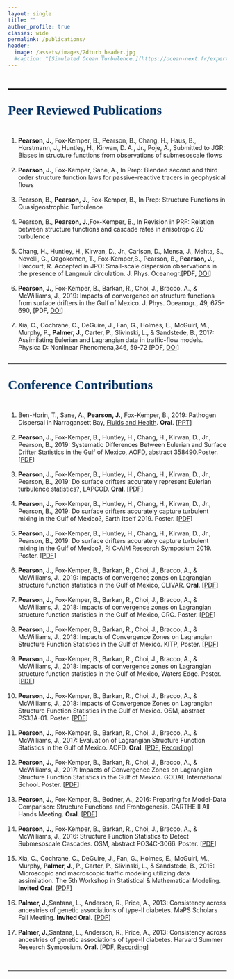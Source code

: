 ```yaml
---
layout: single
title: ""
author_profile: true
classes: wide
permalink: /publications/
header:
  image: /assets/images/2dturb_header.jpg
  #caption: "[Simulated Ocean Turbulence.](https://ocean-next.fr/expertise/natl60/)"
---
```

<br style="clear:both;" />
<hr style="height:3px;" />
<div id='cvsect'>
   <p style="text-align:left;font-family:'Nunito Sans';font-size:30px;color:#036;"><strong>Peer Reviewed Publications</strong></p>
<ol style="float:left;text-align:left;">
      <li><strong>Pearson, J.</strong>, Fox-Kemper, B., Pearson, B., Chang, H., Haus, B., Horstmann, J., Huntley, H., Kirwan, D. A., Jr., Poje, A., Submitted to JGR:  Biases in structure functions from observations of submesoscale flows</li>
<br>
      <li><strong>Pearson, J.</strong>, Fox-Kemper, Sane, A., In Prep:  Blended second and third order structure function laws for passive-reactive tracers in geophysical flows</li>
      <br>
      <li>Pearson, B., <strong>Pearson, J.</strong>, Fox-Kemper, B., In Prep:  Structure Functions in Quasigeostrophic Turbulence</li>
      <br>
      <li>Pearson, B., <strong>Pearson, J.</strong>,Fox-Kemper, B., In Revision in PRF: Relation between structure functions and cascade rates in anisotropic 2D turbulence</li>
      <br>
      <li>Chang,  H.,  Huntley,  H.,  Kirwan,  D.,  Jr.,  Carlson,  D.,  Mensa,  J.,  Mehta,  S.,  Novelli,  G.,  Ozgokomen,  T.,  Fox-Kemper,B.,  Pearson,  B., <strong>Pearson, J.</strong>,  Harcourt,  R.  Accepted in JPO:  Small-scale  dispersion  observations  in  the  presence  of  Langmuir circulation. J. Phys. Oceanogr.[PDF, <a href="https://journals.ametsoc.org/doi/abs/10.1175/JPO-D-19-0107.1" target="_blank">DOI</a>] </li>
<br>
      <li><strong>Pearson, J.</strong>,  Fox-Kemper,  B.,  Barkan,  R.,  Choi,  J.,  Bracco,  A.,  &  McWilliams,  J.,  2019:  Impacts  of  convergence  on structure functions from surface drifters in the Gulf of Mexico. J. Phys. Oceanogr., 49, 675–690, [PDF, <a href="https://journals.ametsoc.org/doi/abs/10.1175/JPO-D-18-0029.1">DOI</a>]</li>
<br>
     <li>Xia,  C.,  Cochrane,  C.,  DeGuire,  J.,  Fan,  G.,  Holmes,  E.,  McGuirl,  M.,  Murphy,  P., <strong>Palmer, J.</strong>,  Carter,  P.,  Slivinski, L.,  &  Sandstede,  B.,  2017:  Assimilating  Eulerian  and  Lagrangian  data  in  traffic-flow  models. Physica  D:  Nonlinear Phenomena,346, 59-72 [PDF, <a href="https://doi.org/10.1016/j.physd.2017.02.004">DOI</a>]</li>
</ol>
 </div>

<br style="clear:both;" />
<hr style="height:3px;" />

<div id='cvsect'>
   <p style="text-align:left;font-family:'Nunito Sans';font-size:30px;color:#036;"><strong>Conference Contributions</strong></p>
<ol style="float:left;text-align:left;">
<li>Ben-Horin, T., Sane, A., <strong>Pearson, J.</strong>, Fox-Kemper,  B., 2019:  Pathogen Dispersal in Narragansett Bay, <a href="https://fluids-health.mit.edu">Fluids and Health</a>. <strong>Oral</strong>. [<a href="https://jennalynnpearson.files.wordpress.com/2019/08/jenna_pearson_pathogen_dispersal_in_narragansett_bay_flash_talk.pptx">PPT</a>] </li>
       <br>
<li><strong>Pearson, J.</strong>,  Fox-Kemper,  B.,  Huntley,  H., Chang,  H., Kirwan,  D.,  Jr., Pearson, B., 2019:  Systematic Differences Between Eulerian and Surface Drifter Statistics in the Gulf of Mexico, AOFD, abstract 358490.Poster. [<a href="https://jennalynnpearson.files.wordpress.com/2019/08/aofd_2019.pdf">PDF</a>] </li>
       <br>
<li><strong>Pearson, J.</strong>,  Fox-Kemper,  B.,  Huntley,  H., Chang,  H., Kirwan,  D.,  Jr., Pearson, B., 2019:  Do surface drifters accurately represent Eulerian turbulence statistics?, LAPCOD. <strong>Oral</strong>.  [<a href="https://jennalynnpearson.files.wordpress.com/2019/08/lapcod_2019.pdf">PDF</a>] </li>
       <br>
<li><strong>Pearson, J.</strong>,  Fox-Kemper,  B.,  Huntley,  H., Chang,  H., Kirwan,  D.,  Jr., Pearson, B., 2019:  Do surface drifters accurately capture turbulent mixing in the Gulf of Mexico?, Earth Itself 2019. Poster. [<a href="https://jennalynnpearson.files.wordpress.com/2019/04/earthitself_2019.pdf" target="_blank">PDF</a>] </li>
       <br>
<li><strong>Pearson, J.</strong>,  Fox-Kemper,  B.,  Huntley,  H., Chang,  H., Kirwan,  D.,  Jr., Pearson, B., 2019: Do surface drifters accurately capture turbulent mixing in the Gulf of Mexico?, RI C-AIM Research Symposium 2019. Poster. [<a href="https://jennalynnpearson.files.wordpress.com/2019/04/ricaim_2019.pdf" target="_blank">PDF</a>] </li>
       <br>
   <li><strong>Pearson, J.</strong>,  Fox-Kemper,  B.,  Barkan,  R.,  Choi,  J.,  Bracco,  A.,  &  McWilliams,  J.,  2019:  Impacts of convergence zones on Lagrangian structure function statistics in the Gulf of Mexico, CLIVAR. <strong>Oral</strong>. [<a href="https://jennalynnpearson.files.wordpress.com/2019/03/clivar_2019.pdf" target="_blank" rel="noopener noreferrer">PDF</a>] </li>
       <br>
       <li><strong>Pearson, J.</strong>,  Fox-Kemper,  B.,  Barkan,  R.,  Choi,  J.,  Bracco,  A.,  &  McWilliams,  J.,  2018:  Impacts of convergence zones on Lagrangian structure function statistics in the Gulf of Mexico, GRC. Poster. [<a href="https://jennalynnpearson.files.wordpress.com/2019/02/osm2018.pdf" target="_blank" rel="noopener noreferrer">PDF</a>] </li>
       <br>
      <li><strong>Pearson, J.</strong>,  Fox-Kemper,  B.,  Barkan,  R.,  Choi,  J.,  Bracco,  A.,  &  McWilliams,  J.,  2018:  Impacts of Convergence Zones on Lagrangian Structure Function Statistics in the Gulf of Mexico. KITP, Poster. [<a href="https://jennalynnpearson.files.wordpress.com/2019/02/osm2018.pdf" target="_blank" rel="noopener noreferrer">PDF</a>] </li>
      <br>
       <li><strong>Pearson, J.</strong>,  Fox-Kemper,  B.,  Barkan,  R.,  Choi,  J.,  Bracco,  A.,  &  McWilliams,  J.,  2018:  Impacts of convergence zones on Lagrangian structure function statistics in the Gulf of Mexico, Waters Edge. Poster. [<a href="https://jennalynnpearson.files.wordpress.com/2019/02/osm2018.pdf" target="_blank" rel="noopener noreferrer">PDF</a>] </li><br>
       <li><strong>Pearson, J.</strong>,  Fox-Kemper,  B.,  Barkan,  R.,  Choi,  J.,  Bracco,  A.,  &  McWilliams,  J.,  2018:  Impacts of Convergence Zones on Lagrangian Structure Function Statistics in the Gulf of Mexico. OSM, abstract PS33A-01. Poster. [<a href="https://jennalynnpearson.files.wordpress.com/2019/02/osm2018.pdf" target="_blank" rel="noopener noreferrer">PDF</a>] </li>
      <br>
      <li><strong>Pearson, J.</strong>,  Fox-Kemper,  B.,  Barkan,  R.,  Choi,  J.,  Bracco,  A.,  &  McWilliams,  J.,  2017:  Evaluation of Lagrangian Structure Function Statistics in the Gulf of Mexico. AOFD. <strong>Oral</strong>. [<a href="https://jennalynnpearson.files.wordpress.com/2019/02/aofdfall2017.pdf" target="_blank" rel="noopener noreferrer">PDF</a>, <a href="https://ams.confex.com/ams/21Fluid19Middle/recordingredirect.cgi/id/38560?entry_password=591011&uniqueid=Paper319581" target="_blank" rel="noopener noreferrer">Recording</a>]</li>
      <br>
      <li><strong>Pearson, J.</strong>,  Fox-Kemper,  B.,  Barkan,  R.,  Choi,  J.,  Bracco,  A.,  &  McWilliams,  J.,  2017:  Impacts of Convergence Zones on Lagrangian Structure Function Statistics in the Gulf of Mexico. GODAE International School. Poster. [<a href="https://jennalynnpearson.files.wordpress.com/2019/02/osm2018.pdf" target="_blank" rel="noopener noreferrer">PDF</a>] </li>
      <br>
      <li><strong>Pearson, J.</strong>,  Fox-Kemper,  B., Bodner, A., 2016: Preparing for Model-Data Comparison:  Structure Functions and Frontogenesis. CARTHE II All Hands Meeting. <strong>Oral</strong>. [<a href="https://jennalynnpearson.files.wordpress.com/2019/02/carthe_all_hands_meeting_fall2016.pdf" target="_blank" rel="noopener noreferrer">PDF</a>]</li>
      <br>
     <li><strong>Pearson, J.</strong>,  Fox-Kemper,  B.,  Barkan,  R.,  Choi,  J.,  Bracco,  A.,  &  McWilliams,  J.,  2016:  Structure Function Statistics to Detect Submesoscale Cascades. OSM, abstract PO34C-3066. Poster. [<a href="https://jennalynnpearson.files.wordpress.com/2019/02/oceansciences2016.pdf" target="_blank" rel="noopener noreferrer">PDF</a>]</li>
      <br>
      <li>Xia,  C.,  Cochrane,  C.,  DeGuire,  J.,  Fan,  G.,  Holmes,  E.,  McGuirl,  M.,  Murphy, <strong>Palmer, J.</strong>, P.,  Carter,  P.,  Slivinski, L.,  &  Sandstede,  B.,  2015: Microscopic and macroscopic traffic modeling utilizing data assimilation. The 5th Workshop in Statistical & Mathematical Modeling. <strong>Invited Oral</strong>. [<a href="https://jennalynnpearson.files.wordpress.com/2019/02/microscopic-and-macroscopic-traffic-modeling-utilizing-data-assimilation.pdf" target="_blank" rel="noopener noreferrer">PDF</a>]</li>
      <br>
      <li><strong>Palmer, J.</strong>,Santana, L., Anderson, R., Price, A., 2013: Consistency across ancestries of genetic associations of type-II diabetes. MaPS Scholars Fall Meeting. <strong>Invited Oral.</strong> [<a href="https://jennalynnpearson.files.wordpress.com/2019/02/microscopic-and-macroscopic-traffic-modeling-utilizing-data-assimilation-1.pdf" target="_blank" rel="noopener noreferrer">PDF</a>]</li>
      <br>
      <li><strong>Palmer, J.</strong>,Santana, L., Anderson, R., Price, A., 2013: Consistency across ancestries of genetic associations of type-II diabetes. Harvard Summer Research Symposium. <strong>Oral.</strong> [PDF, <a href="https://jennalynnpearson.files.wordpress.com/2019/02/stat-gen-t2d.m4a" target="_blank" rel="noopener noreferrer">Recording</a>]</li>
   </ol>

   <br style="clear:both;" />
 </div>


<br style="clear:both;" />
<hr style="height:3px;" />

 
